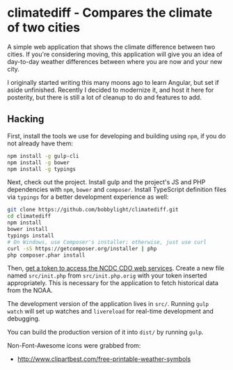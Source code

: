 climatediff - Compares the climate of two cities
================================================
A simple web application that shows the climate difference between two cities.
If you're considering moving, this application will give you an idea
of day-to-day weather differences between where you are now and your new city.

I originally started writing this many moons ago to learn Angular, but set if aside unfinished.
Recently I decided to modernize it, and host it here for posterity, but there is still a lot of
cleanup to do and features to add.

## Hacking
First, install the tools we use for developing and building using `npm`, if you do not already have them:

```bash
npm install -g gulp-cli
npm install -g bower
npm install -g typings
```

Next, check out the project.  Install gulp and the project's JS and PHP dependencies with
`npm`, `bower` and `composer`.  Install TypeScript definition files via `typings` for a
better development experience as well:

```bash
git clone https://github.com/bobbylight/climatediff.git
cd climatediff
npm install
bower install
typings install
# On Windows, use Composer's installer; otherwise, just use curl
curl -sS https://getcomposer.org/installer | php
php composer.phar install
```

Then, [get a token to access the NCDC CDO web services](http://www.ncdc.noaa.gov/cdo-web/token). Create a new file named `src/init.php` from
`src/init.php.orig` with your token inserted appropriately.  This is necessary for the application to fetch historical data from the NOAA.

The development version of the application lives in `src/`.  Running `gulp watch` will set up watches and
`livereload` for real-time development and debugging.

You can build the production version of it into `dist/` by running `gulp`.

Non-Font-Awesome icons were grabbed from:

* http://www.clipartbest.com/free-printable-weather-symbols
